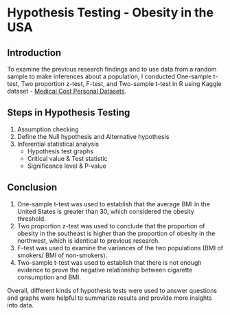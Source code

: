 # Hypothesis Testing - Obesity in the USA
## Introduction
To examine the previous research findings and to use data from a random sample to make inferences about a population, I conducted One-sample t-test, Two proportion z-test, F-test, and Two-sample t-test in R using Kaggle dataset - [Medical Cost Personal Datasets](https://www.kaggle.com/mirichoi0218/insurance#insurance.csv).
## Steps in Hypothesis Testing
1. Assumption checking
2. Define the Null hypothesis and Alternative hypothesis
3. Inferential statistical analysis
   - Hypothesis test graphs
   - Critical value & Test statistic
   - Significance level & P-value
## Conclusion
1. One-sample t-test was used to establish that the average BMI in the United States is greater than 30, which considered the obesity threshold.
2. Two proportion z-test was used to conclude that the proportion of obesity in the southeast is higher than the proportion of obesity in the northwest, which is identical to previous research.
3. F-test was used to examine the variances of the two populations (BMI of smokers/ BMI of non-smokers).
4. Two-sample t-test was used to establish that there is not enough evidence to prove the negative relationship between cigarette consumption and BMI.

Overall, different kinds of hypothesis tests were used to answer questions and graphs were helpful to summarize results and provide more insights into data.
